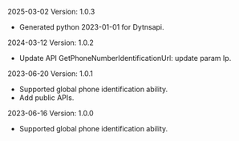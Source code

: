 2025-03-02 Version: 1.0.3
- Generated python 2023-01-01 for Dytnsapi.

2024-03-12 Version: 1.0.2
- Update API GetPhoneNumberIdentificationUrl: update param Ip.


2023-06-20 Version: 1.0.1
- Supported global phone identification ability.
- Add public APIs.

2023-06-16 Version: 1.0.0
- Supported global phone identification ability.

